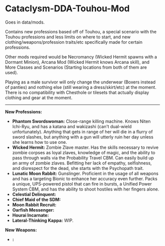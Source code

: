 # Cataclysm-DDA-Touhou-Mod
Goes in data/mods.

Contains new professions based off of Touhou, a special scenario with the Touhou professions and less limits on where to start, and new clothing/weapons/profession traits/etc specifically made for certain professions.

Other mods required would be Necromancy (Wicked Hermit spawns with a Dormant Minion), Arcana Mod (Wicked Hermit knows Arcana skill), and More Classes and Scenarios (Starting locations from both of them are used).

Playing as a male survivor will only change the underwear (Boxers instead of panties) and nothing else (still wearing a dress/skirt/etc) at the moment. There is no compatibility with Chesthole or tilesets that actually display clothing and gear at the moment.

----------------------------------------------------------------
**New Professions:**

* **Phantom Swordswoman:** Close-range killing machine. Knows Niten Ichi-Ryu, and has a katana and wakizashi (can't dual-wield unfortunately). Anything that gets in range of her will die in a flurry of sword slashes, but anything with a gun will utterly ruin her day unless she learns how to use one.
* **Wicked Hermit:** Zombie Zlave master. Has the skills necessary to revive zombie corpses as loyal zlaves, knowledge of magic, and the ability to pass through walls via the Probability Travel CBM. Can easily build up an army of zombie zlaves. Befitting her lack of empathy, selfishness, and disrespect for the dead, she starts with the Psychopath trait.
* **Lunatic Moon Rabbit:** Gunslinger. Proficient in the usage of all weapons and has a targeting Bionic to enhance her accuracy even further. Packs a unique, UPS-powered pistol that can fire in bursts, a Unified Power System CBM, and has the ability to shoot hostiles with her fingers alone.
* **Celestial Delinquent:**
* **Chief Maid of the SDM:**
* **Moon Rabbit Recruit:**
* **Oarfish Messenger:**
* **Hourai Incarnate:**
* **Lateral-Thinking Kappa:** WIP.

**New Weapons:**
* **:**
